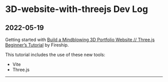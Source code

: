 # 3D-website-with-threejs Dev Log

## 2022-05-19

Getting started with [Build a Mindblowing 3D Portfolio Website // Three.js Beginner’s Tutorial](https://youtu.be/Q7AOvWpIVHU) by Fireship.

This tutorial includes the use of these new tools:

- Vite
- Three.js

---
